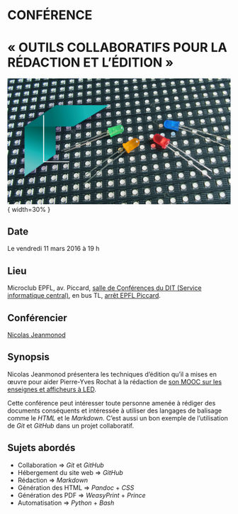 
**CONFÉRENCE**
===

**« OUTILS COLLABORATIFS POUR LA RÉDACTION ET L’ÉDITION »**
===

![](statiques/images/vignette-low-res.jpg){ width=30% }

## Date

Le vendredi 11 mars 2016 à 19 h

## Lieu

Microclub EPFL, av. Piccard, [salle de Conférences du DIT (Service informatique central)][1], en bus TL, [arrêt EPFL Piccard][2].

## Conférencier

[Nicolas Jeanmonod][3]

## Synopsis

Nicolas Jeanmonod présentera les techniques d’édition qu’il a mises en œuvre pour aider Pierre-Yves Rochat à la rédaction de [son MOOC sur les enseignes et afficheurs à LED][4].

Cette conférence peut intéresser toute personne amenée à rédiger des documents conséquents et intéressée à utiliser des langages de balisage comme le *HTML* et le *Markdown*. C’est aussi un bon exemple de l’utilisation de *Git* et *GitHub* dans un projet collaboratif.

## Sujets abordés

- Collaboration ⇒ *Git* et *GitHub*
- Hébergement du site web ⇒ *GitHub*
- Rédaction ⇒ *Markdown*
- Génération des HTML ⇒ *Pandoc* + *CSS*
- Génération des PDF ⇒ *WeasyPrint* + *Prince*
- Automatisation ⇒ *Python* + *Bash*
<!--
<div style="margin-top:0.5cm"></div>
![](statiques/images/LogoMC3b.png){ width=50% }
 -->

[1]: http://plan.epfl.ch/?zoom=20&recenter_y=5864094.08669&recenter_x=731129.54485&layerNodes=fonds,batiments,labels,information,parkings_publics,arrets_metro,transports_publics&q=DIT

[2]: http://information.epfl.ch/acces

[3]: mailto:nicolas.jeanmonod@gmail.com

[4]: http://pyrochat.github.io/mooc-led/
